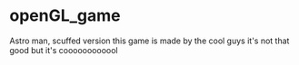 # openGL_game
Astro man, scuffed version
this game is made by the cool guys
it's not that good
but it's coooooooooool
